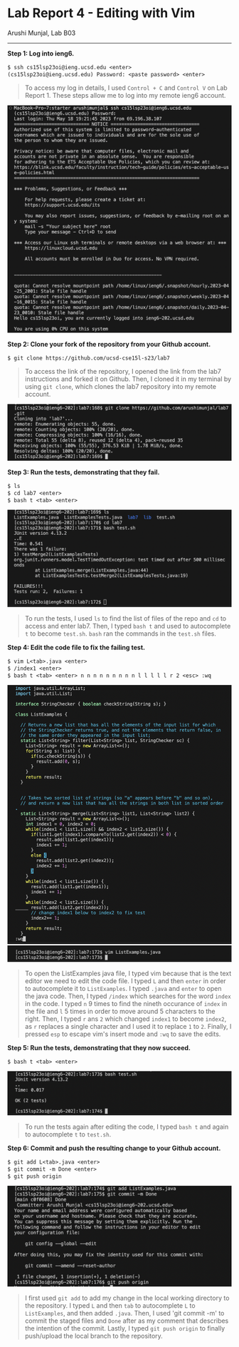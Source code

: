 # Lab Report 4 - Editing with Vim
Arushi Munjal, Lab B03

---

**Step 1: Log into ieng6.**

```
$ ssh cs15lsp23oi@ieng.ucsd.edu <enter>
(cs15lsp23oi@ieng.ucsd.edu) Password: <paste password> <enter>
```

> To access my log in details, I used `Control + C` and `Control V` on Lab Report 1. These steps allow me to log into my remote ieng6 account.
 
![Image](step1.png)
  
**Step 2: Clone your fork of the repository from your Github account.**

```
$ git clone https://github.com/ucsd-cse15l-s23/lab7
```
> To access the link of the repository, I opened the link from the lab7 instructions and forked it on Github. Then, I cloned it in my terminal by using `git clone`, which clones the lab7 repository into my remote account.

![Image](step2.png)

**Step 3: Run the tests, demonstrating that they fail.**

```
$ ls
$ cd lab7 <enter>
$ bash t <tab> <enter>
```
 
![Image](step3.1.png)

> To run the tests, I used `ls` to find the list of files of the repo and `cd` to access and enter lab7. Then, I typed `bash t` and used <tab> to autocomplete `t` to become `test.sh`. `bash` ran the commands in the `test.sh` files.
  
**Step 4: Edit the code file to fix the failing test.**
 
```
$ vim L<tab>.java <enter>
$ /index1 <enter>
$ bash t <tab> <enter> n n n n n n n n n l l l l l r 2 <esc> :wq
```
 
![Image](step4.1.png)
![Image](step4.2.png)

> To open the ListExamples java file, I typed vim because that is the text editor we need to edit the code file. I typed `L` and then `enter` in order to autocomplete it to `ListExamples`. I typed `.java` and `enter` to open the java code. Then, I typed `/index` which searches for the word `index` in the code. I typed `n` 9 times to find the nineth occurance of `index` in the file and `l` 5 times in order to move around 5 characters to the right. Then, I typed `r` ans `2` which changed `index1` to become `index2`, as `r` replaces a single character and I used it to replace `1` to `2`. Finally, I pressed `esp` to escape vim's insert mode and `:wq` to save the edits.
  
**Step 5: Run the tests, demonstrating that they now succeed.**
 
```
$ bash t <tab> <enter>
```
 
![Image](step5.png)

> To run the tests again after editing the code, I typed `bash t` and <tab> again to autocomplete `t` to `test.sh`.
  
**Step 6: Commit and push the resulting change to your Github account.**
 
```
$ git add L<tab>.java <enter>
$ git commit -m Done <enter>
$ git push origin
```
 
![Image](step6.png)

> I first used `git add` to add my change in the local working directory to the repository. I typed `L` and then `tab` to autocomplete `L` to `ListExamples`, and then added `.java`. Then, I used 'git commit -m' to commit the staged files and `Done` after as my comment that describes the intention of the commit. Lastly, I typed `git push origin` to finally push/upload the local branch to the repository.
